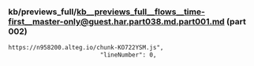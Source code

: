 ### kb/previews_full/kb__previews_full__flows__time-first__master-only@guest.har.part038.md.part001.md (part 002)

```md
https://n958200.alteg.io/chunk-KO722YSM.js",
                          "lineNumber": 0,
   
```

```

